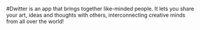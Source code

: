#Dwitter is an app that brings together like-minded people. It lets you share your art, ideas and thoughts with others, interconnecting creative minds from all over the world!
